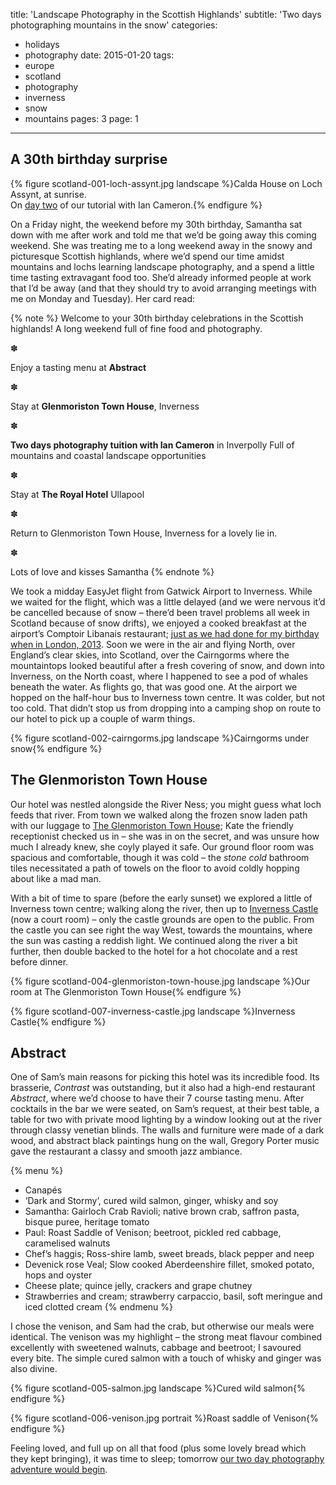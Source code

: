 title: 'Landscape Photography in the Scottish Highlands'
subtitle: 'Two days photographing mountains in the snow'
categories:
  - holidays
  - photography
date: 2015-01-20
tags:
  - europe
  - scotland
  - photography
  - inverness
  - snow
  - mountains
pages: 3
page: 1
---

## A 30th birthday surprise

{% figure scotland-001-loch-assynt.jpg landscape %}Calda House on Loch Assynt, at sunrise.<br />On [day two](/2015/01/landscape-photography-scottish-highlands/3/) of our tutorial with Ian Cameron.{% endfigure %}

On a Friday night, the weekend before my 30th birthday, Samantha sat down with me after work and told me that we’d be going away this coming weekend. She was treating me to a long weekend away in the snowy and picturesque Scottish highlands, where we’d spend our time amidst mountains and lochs learning landscape photography, and a spend a little time tasting extravagant food too. She’d already informed people at work that I’d be away (and that they should try to avoid arranging meetings with me on Monday and Tuesday). Her card read:

{% note %}
Welcome to your 30th birthday celebrations in the Scottish highlands!
A long weekend full of fine food and photography.

✽

Enjoy a tasting menu at __Abstract__

✽

Stay at __Glenmoriston Town House__, Inverness

✽

__Two days photography tuition with Ian Cameron__ in Inverpolly
Full of mountains and coastal landscape opportunities

✽

Stay at __The Royal Hotel__ Ullapool

✽

Return to Glenmoriston Town House, Inverness for a lovely lie in.

✽

Lots of love and kisses
Samantha
{% endnote %}

We took a midday EasyJet flight from Gatwick Airport to Inverness. While we waited for the flight, which was a little delayed (and we were nervous it’d be cancelled because of snow – there’d been travel problems all week in Scotland because of snow drifts), we enjoyed a cooked breakfast at the airport’s Comptoir Libanais restaurant; [just as we had done for my birthday when in London, 2013](/2013/02/birthday-surprise/2/). Soon we were in the air and flying North, over England’s clear skies, into Scotland, over the Cairngorms where the mountaintops looked beautiful after a fresh covering of snow, and down into Inverness, on the North coast, where I happened to see a pod of whales beneath the water. As flights go, that was good one. At the airport we hopped on the half-hour bus to Inverness town centre. It was colder, but not too cold. That didn’t stop us from dropping into a camping shop on route to our hotel to pick up a couple of warm things.

{% figure scotland-002-cairngorms.jpg landscape %}Cairngorms under snow{% endfigure %}

## The Glenmoriston Town House

Our hotel was nestled alongside the River Ness; you might guess what loch feeds that river. From town we walked along the frozen snow laden path with our luggage to [The Glenmoriston Town House](http://www.tripadvisor.co.uk/ShowUserReviews-g186543-d191380-r250811328-Glenmoriston_Town_House-Inverness_Scottish_Highlands_Scotland.html); Kate the friendly receptionist checked us in – she was in on the secret, and was unsure how much I already knew, she coyly played it safe. Our ground floor room was spacious and comfortable, though it was cold – the _stone cold_ bathroom tiles necessitated a path of towels on the floor to avoid coldly hopping about like a mad man.

With a bit of time to spare (before the early sunset) we explored a little of Inverness town centre; walking along the river, then up to [Inverness Castle](http://en.wikipedia.org/wiki/Inverness_Castle) (now a court room) – only the castle grounds are open to the public. From the castle you can see right the way West, towards the mountains, where the sun was casting a reddish light. We continued along the river a bit further, then double backed to the hotel for a hot chocolate and a rest before dinner.

{% figure scotland-004-glenmoriston-town-house.jpg landscape %}Our room at The Glenmoriston Town House{% endfigure %}

{% figure scotland-007-inverness-castle.jpg landscape %}Inverness Castle{% endfigure %}

## Abstract

One of Sam’s main reasons for picking this hotel was its incredible food. Its brasserie, _Contrast_ was outstanding, but it also had a high-end restaurant _Abstract_, where we’d choose to have their 7 course tasting menu. After cocktails in the bar we were seated, on Sam’s request, at their best table, a table for two with private mood lighting by a window looking out at the river through classy venetian blinds. The walls and furniture were made of a dark wood, and abstract black paintings hung on the wall, Gregory Porter music gave the restaurant a classy and smooth jazz ambiance.

{% menu %}
* Canapés
* ‘Dark and Stormy’, cured wild salmon, ginger, whisky and soy
* Samantha: Gairloch Crab Ravioli; native brown crab, saffron pasta, bisque puree, heritage tomato
* Paul: Roast Saddle of Venison; beetroot, pickled red cabbage, caramelised walnuts
* Chef’s haggis; Ross-shire lamb, sweet breads, black pepper and neep
* Devenick rose Veal; Slow cooked Aberdeenshire fillet, smoked potato, hops and oyster
* Cheese plate; quince jelly, crackers and grape chutney
* Strawberries and cream; strawberry carpaccio, basil, soft meringue and iced clotted cream
{% endmenu %}

I chose the venison, and Sam had the crab, but otherwise our meals were identical. The venison was my highlight – the strong meat flavour combined excellently with sweetened walnuts, cabbage and beetroot; I savoured every bite. The simple cured salmon with a touch of whisky and ginger was also divine.

{% figure scotland-005-salmon.jpg landscape %}Cured wild salmon{% endfigure %}

{% figure scotland-006-venison.jpg portrait %}Roast saddle of Venison{% endfigure %}

Feeling loved, and full up on all that food (plus some lovely bread which they kept bringing), it was time to sleep; tomorrow [our two day photography adventure would begin](/2015/01/landscape-photography-scottish-highlands/2/).
